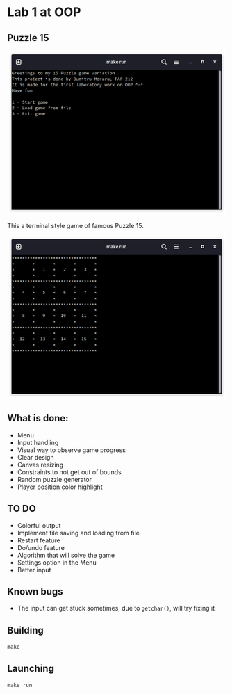 # Lab 1 at OOP

## Puzzle 15

<img src="media/1.png">

This a terminal style game of famous Puzzle 15.

<img src="media/2.png">


## What is done:

- Menu
- Input handling
- Visual way to observe game progress
- Clear design
- Canvas resizing
- Constraints to not get out of bounds
- Random puzzle generator
- Player position color highlight

## TO DO

- Colorful output
- Implement file saving and loading from file
- Restart feature
- Do/undo feature
- Algorithm that will solve the game
- Settings option in the Menu
- Better input

## Known bugs

- The input can get stuck sometimes, due to `getchar()`, will try fixing it

## Building

~~~~
make
~~~~

## Launching

~~~~
make run
~~~~


